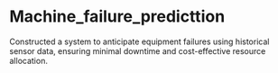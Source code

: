 # Machine_failure_predicttion
Constructed a system to anticipate equipment failures using historical sensor data, ensuring minimal downtime and cost-effective resource allocation.
